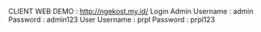 CLIENT WEB DEMO : http://ngekost.my.id/
Login
Admin
Username : admin
Password : admin123
User
Username : prpl
Password : prpl123
